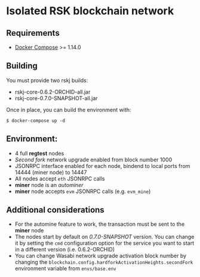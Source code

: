 # Isolated RSK blockchain network

## Requirements
  * [Docker Compose](https://docs.docker.com/compose/) >= 1.14.0

## Building
You must provide two rskj builds:
  * rskj-core-0.6.2-ORCHID-all.jar
  * rskj-core-0.7.0-SNAPSHOT-all.jar

Once in place, you can build the environment with:
```shell
$ docker-compose up -d
```

## Environment:
  * 4 full **regtest** nodes
  * _Second fork_ network upgrade enabled from block number 1000
  * JSONRPC interface enabled for each node, bindend to local ports from 14444 (miner node) to 14447
  * All nodes accept `eth` JSONRPC calls
  * **miner** node is an _autominer_
  * **miner** node accepts `evm` JSONRPC calls (e.g. `evm_mine`)

## Additional considerations
  * For the automine feature to work, the transaction must be sent to the **miner** node
  * The nodes start by default on _0.7.0-SNAPSHOT_ version. You can change it by setting the `cmd` configuration option for the service you want to start in a different version (i.e. 0.6.2-ORCHID)
  * You can change Wasabi network upgrade activation block number by changing the `blockchain.config.hardforkActivationHeights.secondFork` environment variable from `envs/base.env`